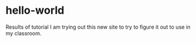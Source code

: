 # hello-world
Results of tutorial 
I am trying out this new site to try to figure it out to use in my classroom.
